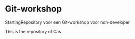# Git-workshop
StartingRepository voor een Git-workshop voor non-developer

This is the repository of Cas
